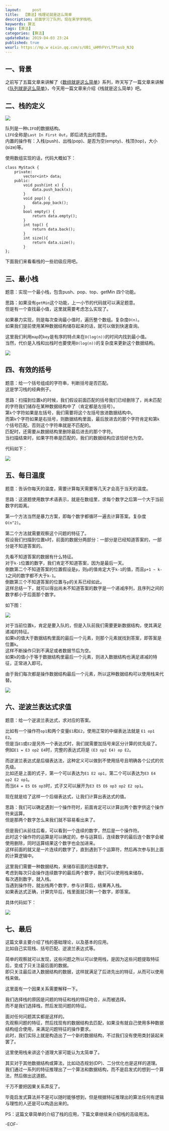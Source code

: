 ```yaml
---   
layout:     post  
title:  【算法】栈理论就是这么简单  
description: 前面学习了队列，现在来学学栈吧。  
keywords: 算法  
tags: [算法]    
categories: [算法]  
updateData: 2019-04-03 23:24   
published: true 
wxurl: https://mp.w eixin.qq.com/s/UB1_uHMhFVrLTPtusb_NJQ  
---  
```



## 一、背景  

之前写了五篇文章来讲解了《[数组就是这么简单](https://mp.weixin.qq.com/s/n_B38CXxmvsOl7FZxyPKgA)》系列，昨天写了一篇文章来讲解《[队列就是这么简单](https://mp.weixin.qq.com/s/n_B38CXxmvsOl7FZxyPKgA)》，今天用一篇文章来介绍《栈就是这么简单》吧。  


## 二、栈的定义  


![](/images/2019/04/leetcode-stack-base-001.png)  


队列是一种`LIFO`的数据结构。  
`LIFO`全称是`Last In First Out`，即后进先出的意思。  
内置的操作有：入栈(push)、出栈(pop)、是否为空(empty)、栈顶(top)，大小(size)等。  


使用数组实现的话，代码大概如下：  



```
class MyStack {
    private:
        vector<int> data;
    public:
        void push(int x) {
            data.push_back(x);
        }
        void pop() {
            data.pop_back();
        }
        bool empty() {
            return data.empty();
        }
        int top() {
            return data.back();
        }
        int size(){
            return data.size();
        }
};
```


下面我们来看看栈的一些初级应用吧。  


## 三、最小栈  


题意：实现一个最小栈，包含push、pop、top、getMin 四个功能。  


思路：如果没有`getMin`这个功能，上一小节的代码就可以满足题意。  
但是有一个查找最小值，这里就需要考虑怎么实现了。  


如果暴力实现，则是每次查询最小值时，遍历整个数组。复杂度`O(n)`。  
如果我们提前使用某种数据结构储存起来的话，就可以做到快速查询。  


这里我们利用`map`的`key`是有序的特点来在`O(log(n))`的时间内找到最小值。  
当然，代价是入栈和出栈时也要使用`O(log(n))`的复杂度来更新这个数据结构。  


![](/images/2019/04/leetcode-stack-base-002.png)  


## 四、有效的括号  


题意：给一个括号组成的字符串，判断括号是否匹配。  
这是学习栈的经典例子。  


思路：扫描到位置`k`的时候，我们假设前面匹配的括号我们已经删除了，尚未匹配的字符我们储存在某种数据结构中了（肯定都是左括号）。  
第`k`个字符如果是左括号，我们需要将这个左括号放进数据结构中。  
而第`k`个字符如果是右括号，则数据结构里面，最后放进去的那个字符肯定和第`k`个括号匹配。否则这个字符串就是不匹配的。  
匹配时，还需要从数据结构里删除最后进去的那个字符。  
当扫描结束时，如果字符串是匹配的，我们的数据结构应该恰好也为空。  


代码如下：  


![](/images/2019/04/leetcode-stack-base-003.png)  


## 五、每日温度  


题意：告诉你每天的温度，需要计算每天需要等几天才会高于当天的温度。  


思路：这道题使用数学术语表示，就是在数组里，求每个数字之后第一个大于当前数字的距离。  


第一个方法当然是暴力方案，即每个数字都循环一遍去计算答案。复杂度`O(n^2)`。  


第二个方法就需要观察这个问题的特征了。  
假设我们扫描到位置`k`时，前面的数据分两部分：一部分是已经知道答案的，一部分是不知道答案的。  


先看不知道答案的数据有什么特征。  
对于`k-1`位置的数字，我们肯定不知道答案，因为是最后一天。  
倒数第二个不知道答案的位置假设是`p`，则`p`的值肯定大于`k-1`的值，而且`p+1 ~ k-1`之间的数字都不大于`k-1`。  
倒数第三个不知道答案的位置与`p`的关系已经如此。  
这样总结一下，就可以得出尚未不知道答案的数字是一个递减序列，且序列之间的数字都小于后面那个数字。  


如下图：  


![](/images/2019/04/leetcode-stack-base-004.png)  


对于当前位置`k`，肯定是要入队的，但是入队前我们需要更新数据结构，使其满足递减的特征。  
如果`k`的值大于数据结构里面的最后一个元素，则那个元素就找到答案，即答案是位置`k`。  
这样不断操作只到不满足或者数据节后为空。    
如果`k`的值小于等于数据结构里最后一个元素，则进入数据结构也满足递减的特征，正常进入即可。  


由于我们每次都是操作数据结构最后一个元素，所以这种数据结构可以使用栈来代替。  


![](/images/2019/04/leetcode-stack-base-005.png)  


## 六、逆波兰表达式求值  


题意：给一个逆波兰表达式，求对应的答案。  


比如有一个操作符`op1`和两个变量`E1`和`E2`，使用正常的中缀表达法就是 `E1 op1 E2`。  
但是当`E1`或`E2`是另外一个表达式时，我们就需要加括号来区分计算的优先级了。  
例如`E1 = E3 op2 E4`时，完整的表达式将是 `(E3 op2 E4) op E2`。  


而逆波兰表达式是后缀表达法，这种定义可以做到不使用括号且明确各个公式的优先级。  
比如还是上面的式子，第一个可以表达为`E1 E2 op1`，第二个可以表达为`E3 E4 op2 E2 op1`。  
而当`E4 = E5 E6 op3`时，式子又可以展开为`E3 E5 E6 op3 op2 E2 op1`。  


现在就是给了这样一个后缀表达式，让我们计算出表达式的值。  


思路：我们可以确定遇到一个操作符时，前面肯定可以计算出两个数字供这个操作符来运算。  
但是那两个数字怎么来我们就不容易看出来了。  


但是我们从前往后看，可以看到一个连续的数字，然后是一个操作符。  
此时这个操作符的运算是可以确定的，参与运算后，连续数字的最后连个数字会被使用删除，同时运算结果这个数字也会加进来。  
这样前面的就又是一片连续的数字了，直到遇到下个运算符，然后再次参与到上面的计算逻辑中。  


这里我们需要一种数据结构，来储存前面的连续数字。  
考虑到每次只会操作连续数字的最后两个数字，我们可以使用栈来储存。  
每次遇到数字，就入栈。  
当遇到操作符，就出栈两个数字，参与计算后，结果再入栈。  
如果表达式正确，计算完毕后，栈里面就只剩一个数字，即答案。  


具体代码如下：  


![](/images/2019/04/leetcode-stack-base-006.png)  


## 七、最后  


这篇文章主要介绍了栈的基础理论，以及基本的应用。  
比如自己实现栈、括号匹配、逆波兰表达式等。  


简单的观察就可以发现，这些问题之所以可以使用栈，是因为这些问题提取特征后，变成了只关注最后面的数据。  
即只关注最后进入数据结构的数据，这样就满足了后进先出的特征，从而可以使用栈来做。  


这里面有一个因果关系需要解释一下。  


我们选择栈的原因是问题的特征和栈的特征吻合，从而被选择。  
而不是我们选择栈，然后发现问题的特征。  


面对任何问题其实都是这样的。  
先观察问题的特征，然后找现有的数据结构去匹配，如果没有就自己使用多种数据结构组合使用，来满足问题特征的操作要求。  
此时，我们实际上就是构造出了一个新的数据结构，不过我们没有使用类封装起来罢了。  


这里使用栈来讲这个道理大家可能认为太简单了。  


其实对于其他数据结构或算法，比如动态规划(DP)、二分优化也是这样的道理。  
我们通过一系列的特征推理出了一个算法和数据结构，而不是启发式的想到一个算法，然后做出这道题。  


千万不要把因果关系弄反了。  


毕竟启发式算法并不是可以随时能够想到，但是根据特征推理出的算法任何有逻辑与理性的人还是可以构造出来的。  


PS：这篇文章简单的介绍了栈的应用，下篇文章继续来介绍栈的高级用法。  


-EOF-  


